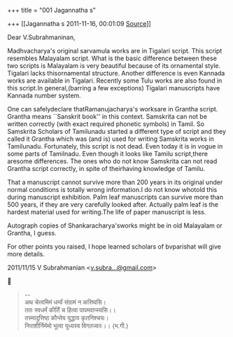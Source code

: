 +++
title = "001 Jagannatha s"

+++
[[Jagannatha s	2011-11-16, 00:01:09 [Source](https://groups.google.com/g/bvparishat/c/YtVAt-o1RgM)]]



Dear V.Subrahmaninan,



Madhvacharya's original sarvamula works are in Tigalari script. This script resembles Malayalam script. What is the basic difference between these two scripts is Malayalam is very beautiful because of its ornamental style. Tigalari lacks thisornamental structure. Another difference is even Kannada works are available in Tigalari. Recently some Tulu works are also found in this script.In general,(barring a few exceptions) Tigalari manuscripts have Kannada number system.



One can safelydeclare thatRamanujacharya's worksare in Grantha script. Grantha means \`\`Sanskrit book'' in this context. Samskrita can not be written correctly (with exact required phonetic symbols) in Tamil. So Samskrita Scholars of Tamilunadu started a different type of script and they called it Grantha which was (and is) used for writing Samskrita works in Tamilunadu. Fortunately, this script is not dead. Even today it is in vogue in some parts of Tamilnadu. Even though it looks like Tamilu script,there aresome differences. The ones who do not know Samskrita can not read Grantha script correctly, in spite of theirhaving knowledge of Tamilu.



That a manuscript cannot survive more than 200 years in its original under normal conditions is totally wrong information.I do not know
whotold this during manuscript exhibition. Palm leaf manuscripts can survive more than 500 years, if they are very carefully looked after. Actually palm leaf is the hardest material used for writing.The life of paper manuscript is less.



Autograph copies of Shankaracharya'sworks might be in old Malayalam or Grantha, I guess.



For other points you raised, I hope learned scholars of bvparishat will give more details.  





2011/11/15 V Subrahmanian \<[v.subra...@gmail.com]()\>  



> --  
> अथ चेत्त्वमिमं धर्म्यं संग्रामं न करिष्यसि।  
> ततः स्वधर्मं कीर्तिं च हित्वा पापमवाप्स्यसि।।  
> तस्मादुत्तिष्ठ कौन्तेय युद्धाय कृतनिश्चयः।  
> निराशीर्निर्ममो भूत्वा युध्यस्व विगतज्वरः।। (भ.गी.)  

  

